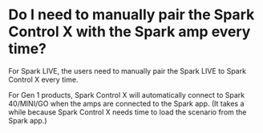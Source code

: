 # Do I need to manually pair the Spark Control X with the Spark amp every time?

For Spark LIVE, the users need to manually pair the Spark LIVE to Spark Control X every time.

For Gen 1 products, Spark Control X will automatically connect to Spark 40/MINI/GO when the amps are connected to the Spark app. 
(It takes a while because Spark Control X needs time to load the scenario from the Spark app.)